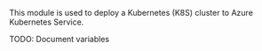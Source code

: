 This module is used to deploy a Kubernetes (K8S) cluster
to Azure Kubernetes Service.

TODO: Document variables